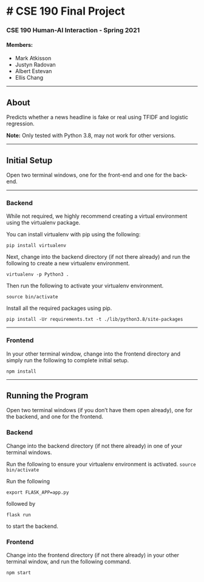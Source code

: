 # # CSE 190 Final Project
### CSE 190 Human-AI Interaction - Spring 2021

#### Members:
* Mark Atkisson
* Justyn Radovan
* Albert Estevan
* Ellis Chang

- - - -
## About
Predicts whether a news headline is fake or real using TFIDF and logistic regression.

**Note:** Only tested with Python 3.8, may not work for other versions.

- - - -

## Initial Setup
Open two terminal windows, one for the front-end and one for the back-end.

- - - -

### Backend
While not required, we highly recommend creating a virtual environment using the virtualenv package.

You can install virtualenv with pip using the following:

`pip install virtualenv`

Next, change into the backend directory (if not there already) and run the following to create a new virtualenv environment.

`virtualenv -p Python3 .`

Then run the following to activate your virtualenv environment.

`source bin/activate`

Install all the required packages using pip. 

`pip install -Ur requirements.txt -t ./lib/python3.8/site-packages`

- - - -

### Frontend
In your other terminal window, change into the frontend directory and simply run the following to complete initial setup.

`npm install`

- - - -

## Running the Program
Open two terminal windows (if you don’t have them open already), one for the backend, and one for the frontend. 

### Backend
Change into the backend directory (if not there already) in one of your terminal windows. 

Run the following to ensure your virtualenv environment is activated.
`source bin/activate`

Run the following

`export FLASK_APP=app.py`

followed by

`flask run`

to start the backend.

### Frontend
Change into the frontend directory (if not there already) in your other terminal window, and run the following command.

`npm start`



